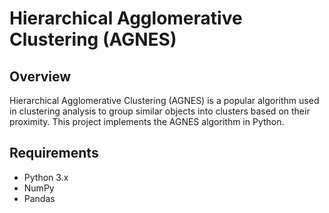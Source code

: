 # Hierarchical Agglomerative Clustering (AGNES)

## Overview

Hierarchical Agglomerative Clustering (AGNES) is a popular algorithm used in clustering analysis to group similar objects into clusters based on their proximity. This project implements the AGNES algorithm in Python.

## Requirements

- Python 3.x
- NumPy
- Pandas

